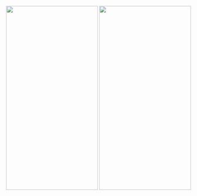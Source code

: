 <p align=center>
<img src="https://user-images.githubusercontent.com/111503264/192185796-c426b459-cc6b-45ea-b616-702d7faee15e.png"
height=500
width=250>
<img src="https://user-images.githubusercontent.com/111503264/192185957-d8b727c9-2d8d-4293-baa9-ca32464f0a6c.png"
height=500
width=250>
<p>


